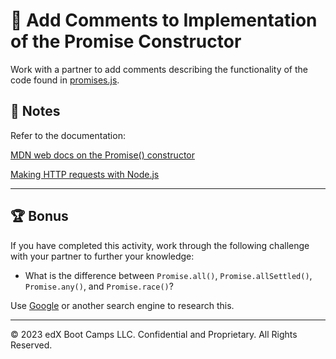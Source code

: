 # 📐 Add Comments to Implementation of the Promise Constructor

Work with a partner to add comments describing the functionality of the code found in [promises.js](./Unsolved/promises.js).

## 📝 Notes

Refer to the documentation:

[MDN web docs on the Promise() constructor](https://developer.mozilla.org/en-US/docs/Web/JavaScript/Reference/Global_Objects/Promise/Promise)

[Making HTTP requests with Node.js](https://nodejs.dev/en/api/v16/http/#httpgeturl-options-callback)

---

## 🏆 Bonus

If you have completed this activity, work through the following challenge with your partner to further your knowledge:

* What is the difference between `Promise.all()`, `Promise.allSettled()`, `Promise.any()`, and `Promise.race()`?

Use [Google](https://www.google.com) or another search engine to research this.

---
© 2023 edX Boot Camps LLC. Confidential and Proprietary. All Rights Reserved.
